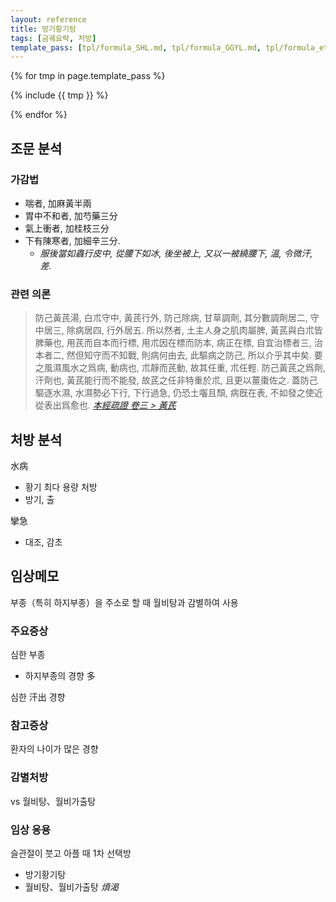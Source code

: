 ```yaml
---
layout: reference
title: 방기황기탕
tags: [금궤요략, 처방]
template_pass: [tpl/formula_SHL.md, tpl/formula_GGYL.md, tpl/formula_etc.md]
---
```


{% for tmp in page.template_pass %}

{% include {{ tmp }} %}

{% endfor %}

## 조문 분석

### 가감법

* 喘者, 加麻黃半兩
* 胃中不和者, 加芍藥三分
* 氣上衝者, 加桂枝三分
* 下有陳寒者, 加細辛三分.
  - _服後當如蟲行皮中, 從腰下如冰, 後坐被上, 又以一被繞腰下, 溫, 令微汗, 差._

### 관련 의론

> 防己黃芪湯, 白朮守中, 黃芪行外, 防己除病, 甘草調劑, 其分數調劑居二, 守中居三, 除病居四, 行外居五. 所以然者, 土主人身之肌肉屬脾, 黃芪與白朮皆脾藥也, 用芪而自本而行標, 用朮因在標而防本, 病正在標, 自宜治標者三, 治本者二, 然但知守而不知戰, 則病何由去, 此驅病之防己, 所以介乎其中矣. 要之風濕風水之爲病, 動病也, 朮靜而芪動, 故其任重, 朮任輕. 防己黃芪之爲劑, 汗劑也, 黃芪能行而不能發, 故芪之任非特重於朮, 且更以薑棗佐之. 蓋防己驅逐水濕, 水濕勢必下行, 下行過急, 仍恐土囓且頹, 病旣在表, 不如發之使近從表出爲愈也. _[本經疏證 卷三 > 黃芪](https://mediclassics.kr/books/154/volume/3#content_74)_


## 처방 분석

水病
* 황기 최다 용량 처방
* 방기, 출

攣急
* 대조, 감초

## 임상메모

부종（특히 하지부종）을 주소로 할 때 월비탕과 감별하여 사용

### 주요증상

심한 부종
* 하지부종의 경향 多

심한 汗出 경향

### 참고증상

환자의 나이가 많은 경향

### 감별처방

vs 월비탕、월비가출탕


### 임상 응용

슬관절이 붓고 아플 때 1차 선택방
* 방기황기탕
* 월비탕、월비가출탕 _煩渴_
